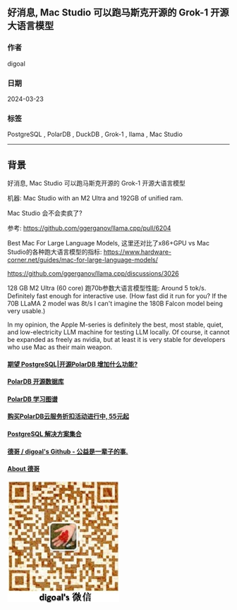 ## 好消息, Mac Studio 可以跑马斯克开源的 Grok-1 开源大语言模型   
                                                                                
### 作者                                                                                
digoal                                                                                
                                                                                
### 日期                                                                                
2024-03-23                                                                         
                                                                                
### 标签                                                                                
PostgreSQL , PolarDB , DuckDB , Grok-1 , llama , Mac Studio                  
                                                                                
----                                                                                
                                                                                
## 背景     
  
好消息, Mac Studio 可以跑马斯克开源的 Grok-1 开源大语言模型  
  
机器: Mac Studio with an M2 Ultra and 192GB of unified ram.  
  
Mac Studio 会不会卖疯了?   
  
参考:  https://github.com/ggerganov/llama.cpp/pull/6204    
  
Best Mac For Large Language Models, 这里还对比了x86+GPU vs Mac Studio的各种跑大语言模型的指标:  https://www.hardware-corner.net/guides/mac-for-large-language-models/  
  
https://github.com/ggerganov/llama.cpp/discussions/3026    
  
128 GB M2 Ultra (60 core) 跑70b参数大语言模型性能:  Around 5 tok/s. Definitely fast enough for interactive use. (How fast did it run for you? If the 70B LLaMA 2 model was 8t/s I can't imagine the 180B Falcon model being very usable.)    
  
In my opinion, the Apple M-series is definitely the best, most stable, quiet, and low-electricity LLM machine for testing LLM locally. Of course, it cannot be expanded as freely as nvidia, but at least it is very stable for developers who use Mac as their main weapon.  
  
  
  
#### [期望 PostgreSQL|开源PolarDB 增加什么功能?](https://github.com/digoal/blog/issues/76 "269ac3d1c492e938c0191101c7238216")
  
  
#### [PolarDB 开源数据库](https://openpolardb.com/home "57258f76c37864c6e6d23383d05714ea")
  
  
#### [PolarDB 学习图谱](https://www.aliyun.com/database/openpolardb/activity "8642f60e04ed0c814bf9cb9677976bd4")
  
  
#### [购买PolarDB云服务折扣活动进行中, 55元起](https://www.aliyun.com/activity/new/polardb-yunparter?userCode=bsb3t4al "e0495c413bedacabb75ff1e880be465a")
  
  
#### [PostgreSQL 解决方案集合](../201706/20170601_02.md "40cff096e9ed7122c512b35d8561d9c8")
  
  
#### [德哥 / digoal's Github - 公益是一辈子的事.](https://github.com/digoal/blog/blob/master/README.md "22709685feb7cab07d30f30387f0a9ae")
  
  
#### [About 德哥](https://github.com/digoal/blog/blob/master/me/readme.md "a37735981e7704886ffd590565582dd0")
  
  
![digoal's wechat](../pic/digoal_weixin.jpg "f7ad92eeba24523fd47a6e1a0e691b59")
  
